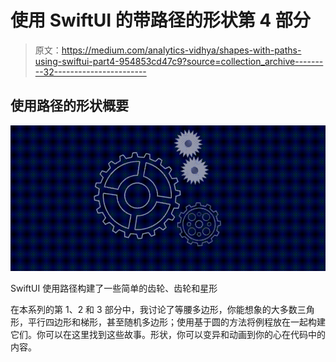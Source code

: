 # 使用 SwiftUI 的带路径的形状第 4 部分

> 原文：<https://medium.com/analytics-vidhya/shapes-with-paths-using-swiftui-part4-954853cd47c9?source=collection_archive---------32----------------------->

## 使用路径的形状概要

![](img/2f7646641c2a0bd2d611ac615536db9b.png)

SwiftUI 使用路径构建了一些简单的齿轮、齿轮和星形

在本系列的第 1、2 和 3 部分中，我讨论了等腰多边形，你能想象的大多数三角形，平行四边形和梯形，甚至随机多边形；使用基于圆的方法将例程放在一起构建它们。你可以在这里找到这些故事。形状，你可以变异和动画到你的心在代码中的内容。